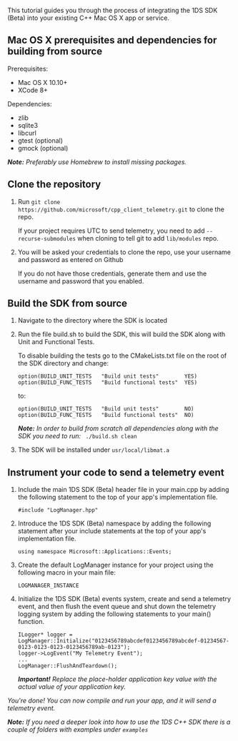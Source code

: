 
This tutorial guides you through the process of integrating the 1DS SDK (Beta) into your existing C++ Mac OS X app or service.

## **Mac OS X prerequisites and dependencies for building from source**

Prerequisites:

* Mac OS X 10.10+
* XCode 8+

Dependencies:

* zlib
* sqlite3
* libcurl
* gtest (optional)
* gmock (optional)

_**Note:** Preferably use Homebrew to install missing packages._ 

## **Clone the repository**

1. Run `git clone https://github.com/microsoft/cpp_client_telemetry.git` to clone the repo.

	If your project requires UTC to send telemetry, you need to add `--recurse-submodules` when cloning to tell git to add `lib/modules` repo.

2. You will be asked your credentials to clone the repo, use your username and password as entered on Github
	
    If you do not have those credentials, generate them and use the username and password that you enabled.
    

## **Build the SDK from source**

1. Navigate to the directory where the SDK is located

2. Run the file build.sh to build the SDK, this will build the SDK along with Unit and Functional Tests.

	To disable building the tests go to the CMakeLists.txt file on the root of the SDK directory and change:
    
    ```
    option(BUILD_UNIT_TESTS   "Build unit tests"        YES)
    option(BUILD_FUNC_TESTS   "Build functional tests"  YES)
    ```
    
    to: 
    ```
    option(BUILD_UNIT_TESTS   "Build unit tests"        NO)
    option(BUILD_FUNC_TESTS   "Build functional tests"  NO)
    ```

	_**Note:** In order to build from scratch all dependencies along with the SDK you need to run:_ ` ./build.sh clean`
    
3. The SDK will be installed under `usr/local/libmat.a`

## **Instrument your code to send a telemetry event**

1. Include the main 1DS SDK (Beta) header file in your main.cpp by adding the following statement to the top of your app's implementation file.

	```
    #include "LogManager.hpp"
	```
    
2. Introduce the 1DS SDK (Beta) namespace by adding the following statement after your include statements at the top of your app's implementation file.

    ```
    using namespace Microsoft::Applications::Events; 
    ```

3. Create the default LogManager instance for your project using the following macro in your main file:

	```
    LOGMANAGER_INSTANCE
    ```

4. Initialize the 1DS SDK (Beta) events system, create and send a telemetry event, and then flush the event queue and shut down the telemetry
logging system by adding the following statements to your main() function.

    ```
    ILogger* logger = LogManager::Initialize("0123456789abcdef0123456789abcdef-01234567-0123-0123-0123-0123456789ab-0123");
    logger->LogEvent("My Telemetry Event");
    ...
    LogManager::FlushAndTeardown();
    ```

    _**Important!** Replace the place-holder application key value with the actual value of your application key._

*You're done! You can now compile and run your app, and it will send a telemetry event.*


 _**Note:** If you need a deeper look into how to use the 1DS C++ SDK there is a couple of folders with examples under `examples`_

